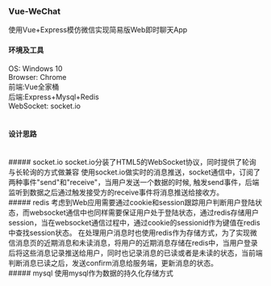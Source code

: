 
### Vue-WeChat

使用Vue+Express模仿微信实现简易版Web即时聊天App
<br/>
#### 环境及工具
OS: Windows 10<br/>
Browser: Chrome<br/>
前端:Vue全家桶<br/>
后端:Express+Mysql+Redis<br/>
WebSocket: socket.io<br/>
<br/>
#### 设计思路
<br/>
##### socket.io 
socket.io分装了HTML5的WebSocket协议，同时提供了轮询与长轮询的方式做兼容
使用socket.io做实时的消息推送，socket通信中，订阅了两种事件"send"和"receive"，当用户发送一个数据的时候, 触发send事件，后端监听到数据之后通过触发接受方的receive事件将消息推送给接收方。
<br/>
##### redis
考虑到Web应用需要通过cookie和session跟踪用户判断用户登陆状态，而websocket通信中也同样需要保证用户处于登陆状态，通过redis存储用户session，当在websocket通信过程中，通过cookie的sessionid作为键值在redis中查找session状态。
在处理用户消息时也使用redis作为存储方式，为了实现微信消息页的近期消息和未读消息，将用户的近期消息存储在redis中，当用户登录后将这些消息记录推送给用户，同时也记录消息的已读或者是未读的状态，当前端判断消息已读之后，发送confirm消息给服务端，更新消息的状态。
<br/>
##### mysql
使用mysql作为数据的持久化存储方式

